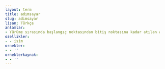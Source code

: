 ```yaml
---
layout: term
title: adımsayar
slug: adimsayar
lisan: Türkçe
anlamlar:
- Yürüme sırasında başlangıç noktasından bitiş noktasına kadar atılan adımı ve mesafeyi ölçen alet veya bilişim uygulaması; pedometre
ozellikler:
- - isim
ornekler:
- - ''
orneklerkaynak:
- - ''
---
```

